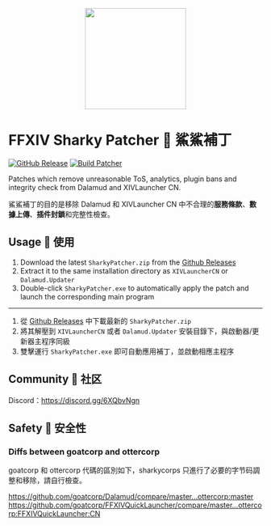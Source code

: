 <p align="center">
  <img width="200" height="200" src="https://avatars.githubusercontent.com/u/181893880?s=200&v=4">
</p>

# FFXIV Sharky Patcher 🦈 鯊鯊補丁

[![GitHub Release](https://img.shields.io/github/v/release/sharkycorps/FFXIVSharkyPatcher)](https://github.com/sharkycorps/FFXIVSharkyPatcher/releases)
[![Build Patcher](https://github.com/sharkycorps/FFXIVSharkyPatcher/actions/workflows/build.yml/badge.svg)](https://github.com/sharkycorps/FFXIVSharkyPatcher/actions/workflows/build.yml)

Patches which remove unreasonable ToS, analytics, plugin bans and integrity check from Dalamud and XIVLauncher CN.

鯊鯊補丁的目的是移除 Dalamud 和 XIVLauncher CN 中不合理的**服務條款**、**數據上傳**、**插件封鎖**和完整性檢查。

## Usage 🦈 使用

1. Download the latest `SharkyPatcher.zip` from the [Github Releases](https://github.com/sharkycorps/FFXIVSharkyPatcher/releases)
2. Extract it to the same installation directory as `XIVLauncherCN` or `Dalamud.Updater`
3. Double-click `SharkyPatcher.exe` to automatically apply the patch and launch the corresponding main program

---

1. 從 [Github Releases](https://github.com/sharkycorps/FFXIVSharkyPatcher/releases) 中下載最新的 `SharkyPatcher.zip`
2. 將其解壓到 `XIVLauncherCN` 或者 `Dalamud.Updater` 安裝目錄下，與啟動器/更新器主程序同級
3. 雙擊運行 `SharkyPatcher.exe` 即可自動應用補丁，並啟動相應主程序

## Community 🦈 社区

Discord：https://discord.gg/6XQbvNgn

## Safety 🦈 安全性
### Diffs between goatcorp and ottercorp

goatcorp 和 ottercorp 代碼的區別如下，sharkycorps 只進行了必要的字节码調整和移除，請自行檢查。

https://github.com/goatcorp/Dalamud/compare/master...ottercorp:master
https://github.com/goatcorp/FFXIVQuickLauncher/compare/master...ottercorp:FFXIVQuickLauncher:CN